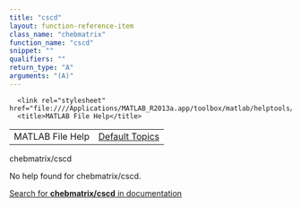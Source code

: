 ```yaml
---
title: "cscd"
layout: function-reference-item
class_name: "chebmatrix"
function_name: "cscd"
snippet: ""
qualifiers: ""
return_type: "A"
arguments: "(A)"
---
```


<html>
   <head>
      <meta http-equiv="Content-Type" content="text/html; charset=utf-8">
   
      <link rel="stylesheet" href="file:////Applications/MATLAB_R2013a.app/toolbox/matlab/helptools/private/helpwin.css">
      <title>MATLAB File Help</title>
   </head>
   <body>
      <!--Single-page help-->
      <table border="0" cellspacing="0" width="100%">
         <tr class="subheader">
            <td class="headertitle">MATLAB File Help</td>
            <td class="subheader-right"><a href="matlab:helpwin">Default Topics</a></td>
         </tr>
      </table>
      <div class="title">chebmatrix/cscd</div>
      <!--No help found-->
      <p>No help found for <span class="helptopic">chebmatrix/cscd</span>.
      </p>
      <p><a href="matlab:docsearch('chebmatrix/cscd')">
            Search for <b>chebmatrix/cscd</b> in documentation
            </a></p>
   </body>
</html>

